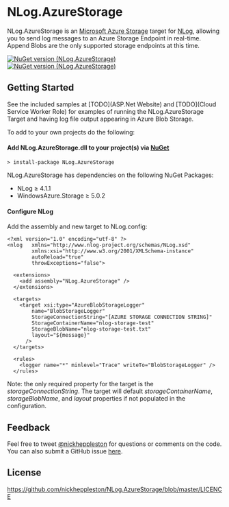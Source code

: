 NLog.AzureStorage
=================

NLog.AzureStorage is an [Microsoft Azure Storage](https://azure.microsoft.com/en-gb/services/storage) target for [NLog](https://github.com/jkowalski/NLog), allowing you to send log messages to an Azure Storage Endpoint in real-time. Append Blobs are the only supported storage endpoints at this time.

[![NuGet version (NLog.AzureStorage)](https://img.shields.io/nuget/v/NLog.AzureStorage.svg?style=flat)](https://www.nuget.org/packages/NLog.AzureStorage/)
[![NuGet version (NLog.AzureStorage)](https://img.shields.io/nuget/dt/NLog.AzureStorage.svg?style=flat)](https://www.nuget.org/packages/NLog.AzureStorage/)

## Getting Started

See the included samples at [TODO](ASP.Net Website) and [TODO](Cloud Service Worker Role) for examples of running the NLog.AzureStorage Target and having log file output appearing in Azure Blob Storage.

To add to your own projects do the following:

#### Add NLog.AzureStorage.dll to your project(s) via [NuGet](https://www.nuget.org/packages/NLog.AzureStorage/)

	> install-package NLog.AzureStorage

NLog.AzureStorage has dependencies on the following NuGet Packages:

- NLog ≥ 4.1.1
- WindowsAzure.Storage ≥ 5.0.2
	
#### Configure NLog

Add the assembly and new target to NLog.config:

	<?xml version="1.0" encoding="utf-8" ?>
	<nlog 	xmlns="http://www.nlog-project.org/schemas/NLog.xsd"
      		xmlns:xsi="http://www.w3.org/2001/XMLSchema-instance"
      		autoReload="true"
      		throwExceptions="false">

      <extensions>
        <add assembly="NLog.AzureStorage" />
      </extensions>

      <targets>
        <target xsi:type="AzureBlobStorageLogger"
            name="BlobStorageLogger"
            StorageConnectionString="[AZURE STORAGE CONNECTION STRING]" 
            StorageContainerName="nlog-storage-test" 
            StorageBlobName="nlog-storage-test.txt" 
            layout="${message}"
          />
      </targets>

      <rules>
        <logger name="*" minlevel="Trace" writeTo="BlobStorageLogger" />
      </rules>
  
Note:  the only required property for the target is the *storageConnectionString*.  The target will default *storageContainerName*, *storageBlobName*, and *layout* properties if not populated in the configuration.

## Feedback

Feel free to tweet [@nickheppleston](http://twitter.com/nickheppleston) for questions or comments on the code.  You can also submit a GitHub issue [here](https://github.com/nickheppleston/NLog.AzureStorage/issues).

## License

https://github.com/nickheppleston/NLog.AzureStorage/blob/master/LICENCE
